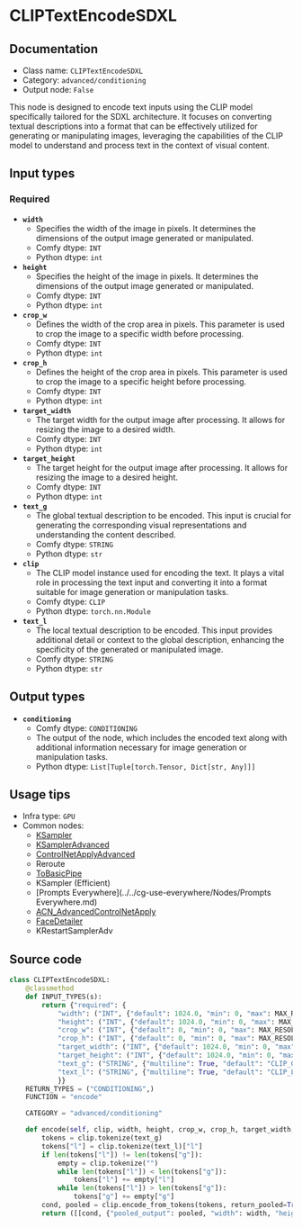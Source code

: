 # CLIPTextEncodeSDXL
## Documentation
- Class name: `CLIPTextEncodeSDXL`
- Category: `advanced/conditioning`
- Output node: `False`

This node is designed to encode text inputs using the CLIP model specifically tailored for the SDXL architecture. It focuses on converting textual descriptions into a format that can be effectively utilized for generating or manipulating images, leveraging the capabilities of the CLIP model to understand and process text in the context of visual content.
## Input types
### Required
- **`width`**
    - Specifies the width of the image in pixels. It determines the dimensions of the output image generated or manipulated.
    - Comfy dtype: `INT`
    - Python dtype: `int`
- **`height`**
    - Specifies the height of the image in pixels. It determines the dimensions of the output image generated or manipulated.
    - Comfy dtype: `INT`
    - Python dtype: `int`
- **`crop_w`**
    - Defines the width of the crop area in pixels. This parameter is used to crop the image to a specific width before processing.
    - Comfy dtype: `INT`
    - Python dtype: `int`
- **`crop_h`**
    - Defines the height of the crop area in pixels. This parameter is used to crop the image to a specific height before processing.
    - Comfy dtype: `INT`
    - Python dtype: `int`
- **`target_width`**
    - The target width for the output image after processing. It allows for resizing the image to a desired width.
    - Comfy dtype: `INT`
    - Python dtype: `int`
- **`target_height`**
    - The target height for the output image after processing. It allows for resizing the image to a desired height.
    - Comfy dtype: `INT`
    - Python dtype: `int`
- **`text_g`**
    - The global textual description to be encoded. This input is crucial for generating the corresponding visual representations and understanding the content described.
    - Comfy dtype: `STRING`
    - Python dtype: `str`
- **`clip`**
    - The CLIP model instance used for encoding the text. It plays a vital role in processing the text input and converting it into a format suitable for image generation or manipulation tasks.
    - Comfy dtype: `CLIP`
    - Python dtype: `torch.nn.Module`
- **`text_l`**
    - The local textual description to be encoded. This input provides additional detail or context to the global description, enhancing the specificity of the generated or manipulated image.
    - Comfy dtype: `STRING`
    - Python dtype: `str`
## Output types
- **`conditioning`**
    - Comfy dtype: `CONDITIONING`
    - The output of the node, which includes the encoded text along with additional information necessary for image generation or manipulation tasks.
    - Python dtype: `List[Tuple[torch.Tensor, Dict[str, Any]]]`
## Usage tips
- Infra type: `GPU`
- Common nodes:
    - [KSampler](../../Comfy/Nodes/KSampler.md)
    - [KSamplerAdvanced](../../Comfy/Nodes/KSamplerAdvanced.md)
    - [ControlNetApplyAdvanced](../../Comfy/Nodes/ControlNetApplyAdvanced.md)
    - Reroute
    - [ToBasicPipe](../../ComfyUI-Impact-Pack/Nodes/ToBasicPipe.md)
    - KSampler (Efficient)
    - [Prompts Everywhere](../../cg-use-everywhere/Nodes/Prompts Everywhere.md)
    - [ACN_AdvancedControlNetApply](../../ComfyUI-Advanced-ControlNet/Nodes/ACN_AdvancedControlNetApply.md)
    - [FaceDetailer](../../ComfyUI-Impact-Pack/Nodes/FaceDetailer.md)
    - KRestartSamplerAdv



## Source code
```python
class CLIPTextEncodeSDXL:
    @classmethod
    def INPUT_TYPES(s):
        return {"required": {
            "width": ("INT", {"default": 1024.0, "min": 0, "max": MAX_RESOLUTION}),
            "height": ("INT", {"default": 1024.0, "min": 0, "max": MAX_RESOLUTION}),
            "crop_w": ("INT", {"default": 0, "min": 0, "max": MAX_RESOLUTION}),
            "crop_h": ("INT", {"default": 0, "min": 0, "max": MAX_RESOLUTION}),
            "target_width": ("INT", {"default": 1024.0, "min": 0, "max": MAX_RESOLUTION}),
            "target_height": ("INT", {"default": 1024.0, "min": 0, "max": MAX_RESOLUTION}),
            "text_g": ("STRING", {"multiline": True, "default": "CLIP_G"}), "clip": ("CLIP", ),
            "text_l": ("STRING", {"multiline": True, "default": "CLIP_L"}), "clip": ("CLIP", ),
            }}
    RETURN_TYPES = ("CONDITIONING",)
    FUNCTION = "encode"

    CATEGORY = "advanced/conditioning"

    def encode(self, clip, width, height, crop_w, crop_h, target_width, target_height, text_g, text_l):
        tokens = clip.tokenize(text_g)
        tokens["l"] = clip.tokenize(text_l)["l"]
        if len(tokens["l"]) != len(tokens["g"]):
            empty = clip.tokenize("")
            while len(tokens["l"]) < len(tokens["g"]):
                tokens["l"] += empty["l"]
            while len(tokens["l"]) > len(tokens["g"]):
                tokens["g"] += empty["g"]
        cond, pooled = clip.encode_from_tokens(tokens, return_pooled=True)
        return ([[cond, {"pooled_output": pooled, "width": width, "height": height, "crop_w": crop_w, "crop_h": crop_h, "target_width": target_width, "target_height": target_height}]], )

```
